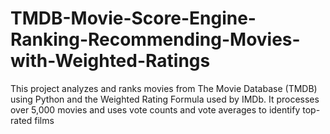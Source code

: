 # TMDB-Movie-Score-Engine-Ranking-Recommending-Movies-with-Weighted-Ratings
This project analyzes and ranks movies from The Movie Database (TMDB) using Python and the Weighted Rating Formula used by IMDb. It processes over 5,000 movies and uses vote counts and vote averages to identify top-rated films

